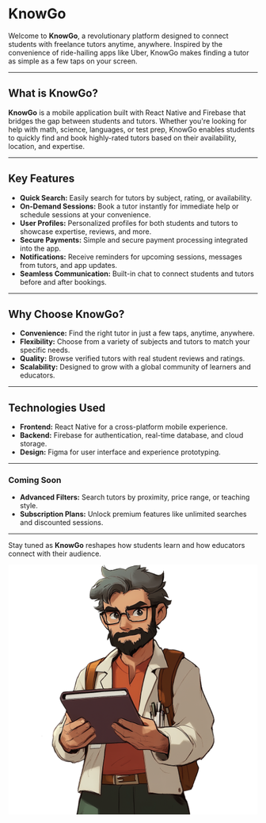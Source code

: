# **KnowGo**

Welcome to **KnowGo**, a revolutionary platform designed to connect students with freelance tutors anytime, anywhere. Inspired by the convenience of ride-hailing apps like Uber, KnowGo makes finding a tutor as simple as a few taps on your screen.

---

## **What is KnowGo?**

**KnowGo** is a mobile application built with React Native and Firebase that bridges the gap between students and tutors. Whether you're looking for help with math, science, languages, or test prep, KnowGo enables students to quickly find and book highly-rated tutors based on their availability, location, and expertise.

---

## **Key Features**

- **Quick Search:** Easily search for tutors by subject, rating, or availability.
- **On-Demand Sessions:** Book a tutor instantly for immediate help or schedule sessions at your convenience.
- **User Profiles:** Personalized profiles for both students and tutors to showcase expertise, reviews, and more.
- **Secure Payments:** Simple and secure payment processing integrated into the app.
- **Notifications:** Receive reminders for upcoming sessions, messages from tutors, and app updates.
- **Seamless Communication:** Built-in chat to connect students and tutors before and after bookings.

---

## **Why Choose KnowGo?**

- **Convenience:** Find the right tutor in just a few taps, anytime, anywhere.
- **Flexibility:** Choose from a variety of subjects and tutors to match your specific needs.
- **Quality:** Browse verified tutors with real student reviews and ratings.
- **Scalability:** Designed to grow with a global community of learners and educators.

---

## **Technologies Used**

- **Frontend:** React Native for a cross-platform mobile experience.
- **Backend:** Firebase for authentication, real-time database, and cloud storage.
- **Design:** Figma for user interface and experience prototyping.

---

### **Coming Soon**

- **Advanced Filters:** Search tutors by proximity, price range, or teaching style.
- **Subscription Plans:** Unlock premium features like unlimited searches and discounted sessions.
---

Stay tuned as **KnowGo** reshapes how students learn and how educators connect with their audience.


![alt text](./src/assets/vikututor.png)
